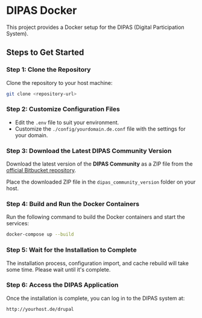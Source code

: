 
# DIPAS Docker

This project provides a Docker setup for the DIPAS (Digital Participation System).

## Steps to Get Started

### Step 1: Clone the Repository
Clone the repository to your host machine:

```bash
git clone <repository-url>
```

### Step 2: Customize Configuration Files
- Edit the `.env` file to suit your environment.
- Customize the `./config/yourdomain.de.conf` file with the settings for your domain.

### Step 3: Download the Latest DIPAS Community Version
Download the latest version of the **DIPAS Community** as a ZIP file from the [official Bitbucket repository](https://bitbucket.org/geowerkstatt-hamburg/dipas_community/downloads/).

Place the downloaded ZIP file in the `dipas_community_version` folder on your host.

### Step 4: Build and Run the Docker Containers
Run the following command to build the Docker containers and start the services:

```bash
docker-compose up --build
```

### Step 5: Wait for the Installation to Complete
The installation process, configuration import, and cache rebuild will take some time. Please wait until it's complete.

### Step 6: Access the DIPAS Application
Once the installation is complete, you can log in to the DIPAS system at:

```
http://yourhost.de/drupal
```
